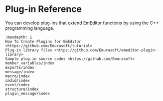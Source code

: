 # Plug-in Reference

You can develop plug-ins that extend EmEditor functions by using the C++
programming language.


```{toctree}
:maxdepth: 1
How To Create Plugins for EmEditor <https://github.com/Emurasoft/tutorial>
Plug-in library files <https://github.com/Emurasoft/emeditor-plugin-library>
Sample plug-in source codes <https://github.com/Emurasoft>
member_variables/index
exports/index
message/index
macro/index
cmdid/index
event/index
structure/index
plugin_message/index
```
